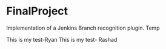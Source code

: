 # FinalProject
Implementation of a Jenkins Branch recognition plugin. 
Temp

This is my test-Ryan
This is my test- Rashad

